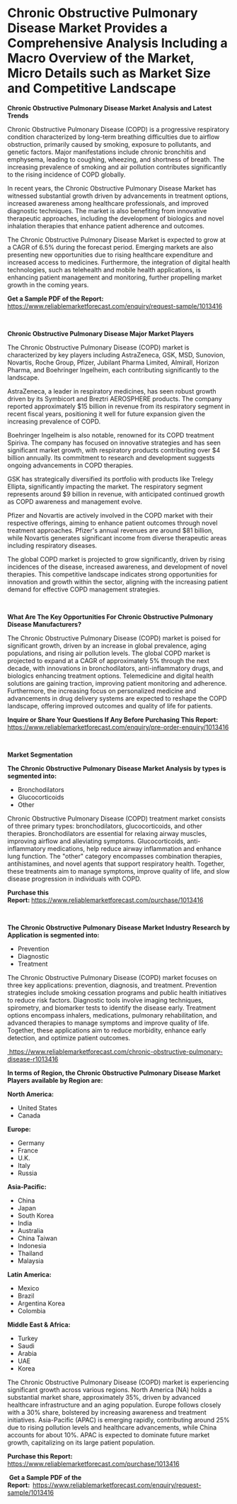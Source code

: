 <p><h1>Chronic Obstructive Pulmonary Disease Market Provides a Comprehensive Analysis Including a Macro Overview of the Market, Micro Details such as Market Size and Competitive Landscape</h1></p><p><strong>Chronic Obstructive Pulmonary Disease Market Analysis and Latest Trends</strong></p>
<p><p>Chronic Obstructive Pulmonary Disease (COPD) is a progressive respiratory condition characterized by long-term breathing difficulties due to airflow obstruction, primarily caused by smoking, exposure to pollutants, and genetic factors. Major manifestations include chronic bronchitis and emphysema, leading to coughing, wheezing, and shortness of breath. The increasing prevalence of smoking and air pollution contributes significantly to the rising incidence of COPD globally.</p><p>In recent years, the Chronic Obstructive Pulmonary Disease Market has witnessed substantial growth driven by advancements in treatment options, increased awareness among healthcare professionals, and improved diagnostic techniques. The market is also benefiting from innovative therapeutic approaches, including the development of biologics and novel inhalation therapies that enhance patient adherence and outcomes.</p><p>The Chronic Obstructive Pulmonary Disease Market is expected to grow at a CAGR of 6.5% during the forecast period. Emerging markets are also presenting new opportunities due to rising healthcare expenditure and increased access to medicines. Furthermore, the integration of digital health technologies, such as telehealth and mobile health applications, is enhancing patient management and monitoring, further propelling market growth in the coming years.</p></p>
<p><strong>Get a Sample PDF of the Report:&nbsp;</strong> <a href="https://www.reliablemarketforecast.com/enquiry/request-sample/1013416?utm_campaign=1899&utm_medium=2&utm_source=Github&utm_content=ia&utm_term=17042025&utm_id=chronic-obstructive-pulmonary-disease">https://www.reliablemarketforecast.com/enquiry/request-sample/1013416</a></p>
<p>&nbsp;</p>
<p><strong>Chronic Obstructive Pulmonary Disease Major Market Players</strong></p>
<p><p>The Chronic Obstructive Pulmonary Disease (COPD) market is characterized by key players including AstraZeneca, GSK, MSD, Sunovion, Novartis, Roche Group, Pfizer, Jubilant Pharma Limited, Almirall, Horizon Pharma, and Boehringer Ingelheim, each contributing significantly to the landscape.</p><p>AstraZeneca, a leader in respiratory medicines, has seen robust growth driven by its Symbicort and Breztri AEROSPHERE products. The company reported approximately $15 billion in revenue from its respiratory segment in recent fiscal years, positioning it well for future expansion given the increasing prevalence of COPD.</p><p>Boehringer Ingelheim is also notable, renowned for its COPD treatment Spiriva. The company has focused on innovative strategies and has seen significant market growth, with respiratory products contributing over $4 billion annually. Its commitment to research and development suggests ongoing advancements in COPD therapies.</p><p>GSK has strategically diversified its portfolio with products like Trelegy Ellipta, significantly impacting the market. The respiratory segment represents around $9 billion in revenue, with anticipated continued growth as COPD awareness and management evolve.</p><p>Pfizer and Novartis are actively involved in the COPD market with their respective offerings, aiming to enhance patient outcomes through novel treatment approaches. Pfizer's annual revenues are around $81 billion, while Novartis generates significant income from diverse therapeutic areas including respiratory diseases.</p><p>The global COPD market is projected to grow significantly, driven by rising incidences of the disease, increased awareness, and development of novel therapies. This competitive landscape indicates strong opportunities for innovation and growth within the sector, aligning with the increasing patient demand for effective COPD management strategies.</p></p>
<p>&nbsp;</p>
<p><strong>What Are The Key Opportunities For Chronic Obstructive Pulmonary Disease Manufacturers?</strong></p>
<p><p>The Chronic Obstructive Pulmonary Disease (COPD) market is poised for significant growth, driven by an increase in global prevalence, aging populations, and rising air pollution levels. The global COPD market is projected to expand at a CAGR of approximately 5% through the next decade, with innovations in bronchodilators, anti-inflammatory drugs, and biologics enhancing treatment options. Telemedicine and digital health solutions are gaining traction, improving patient monitoring and adherence. Furthermore, the increasing focus on personalized medicine and advancements in drug delivery systems are expected to reshape the COPD landscape, offering improved outcomes and quality of life for patients.</p></p>
<p><strong>Inquire or Share Your Questions If Any Before Purchasing This Report:</strong> <a href="https://www.reliablemarketforecast.com/enquiry/pre-order-enquiry/1013416?utm_campaign=1899&utm_medium=2&utm_source=Github&utm_content=ia&utm_term=17042025&utm_id=chronic-obstructive-pulmonary-disease">https://www.reliablemarketforecast.com/enquiry/pre-order-enquiry/1013416</a></p>
<p>&nbsp;</p>
<p><strong>Market Segmentation</strong></p>
<p><strong>The Chronic Obstructive Pulmonary Disease Market Analysis by types is segmented into:</strong></p>
<p><ul><li>Bronchodilators</li><li>Glucocorticoids</li><li>Other</li></ul></p>
<p><p>Chronic Obstructive Pulmonary Disease (COPD) treatment market consists of three primary types: bronchodilators, glucocorticoids, and other therapies. Bronchodilators are essential for relaxing airway muscles, improving airflow and alleviating symptoms. Glucocorticoids, anti-inflammatory medications, help reduce airway inflammation and enhance lung function. The "other" category encompasses combination therapies, antihistamines, and novel agents that support respiratory health. Together, these treatments aim to manage symptoms, improve quality of life, and slow disease progression in individuals with COPD.</p></p>
<p><strong>Purchase this Report:&nbsp;</strong><a href="https://www.reliablemarketforecast.com/purchase/1013416?utm_campaign=1899&utm_medium=2&utm_source=Github&utm_content=ia&utm_term=17042025&utm_id=chronic-obstructive-pulmonary-disease">https://www.reliablemarketforecast.com/purchase/1013416</a></p>
<p>&nbsp;</p>
<p><strong>The Chronic Obstructive Pulmonary Disease Market Industry Research by Application is segmented into:</strong></p>
<p><ul><li>Prevention</li><li>Diagnostic</li><li>Treatment</li></ul></p>
<p><p>The Chronic Obstructive Pulmonary Disease (COPD) market focuses on three key applications: prevention, diagnosis, and treatment. Prevention strategies include smoking cessation programs and public health initiatives to reduce risk factors. Diagnostic tools involve imaging techniques, spirometry, and biomarker tests to identify the disease early. Treatment options encompass inhalers, medications, pulmonary rehabilitation, and advanced therapies to manage symptoms and improve quality of life. Together, these applications aim to reduce morbidity, enhance early detection, and optimize patient outcomes.</p></p>
<p><a href="https://www.reliablemarketforecast.com/chronic-obstructive-pulmonary-disease-r1013416?utm_campaign=1899&utm_medium=2&utm_source=Github&utm_content=ia&utm_term=17042025&utm_id=chronic-obstructive-pulmonary-disease">&nbsp;https://www.reliablemarketforecast.com/chronic-obstructive-pulmonary-disease-r1013416</a></p>
<p><strong>In terms of Region, the Chronic Obstructive Pulmonary Disease Market Players available by Region are:</strong></p>
<p>
    <p> <strong> North America: </strong>
        <ul>
            <li>United States</li>
            <li>Canada</li>
        </ul>
        </p> 
    <p> <strong> Europe: </strong>
        <ul>
            <li>Germany</li>
            <li>France</li>
            <li>U.K.</li>
            <li>Italy</li>
            <li>Russia</li>
        </ul>
        </p> 
    <p> <strong> Asia-Pacific: </strong>
        <ul>
            <li>China</li>
            <li>Japan</li>
            <li>South Korea</li>
            <li>India</li>
            <li>Australia</li>
            <li>China Taiwan</li>
            <li>Indonesia</li>
            <li>Thailand</li>
            <li>Malaysia</li>
        </ul>
        </p> 
    <p> <strong> Latin America: </strong>
        <ul>
            <li>Mexico</li>
            <li>Brazil</li>
            <li>Argentina Korea</li>
            <li>Colombia</li>
        </ul>
        </p> 
    <p> <strong> Middle East & Africa: </strong>
        <ul>
            <li>Turkey</li>
            <li>Saudi</li>
            <li>Arabia</li>
            <li>UAE</li>
            <li>Korea</li>
        </ul>
    </p>
    </p>
<p><p>The Chronic Obstructive Pulmonary Disease (COPD) market is experiencing significant growth across various regions. North America (NA) holds a substantial market share, approximately 35%, driven by advanced healthcare infrastructure and an aging population. Europe follows closely with a 30% share, bolstered by increasing awareness and treatment initiatives. Asia-Pacific (APAC) is emerging rapidly, contributing around 25% due to rising pollution levels and healthcare advancements, while China accounts for about 10%. APAC is expected to dominate future market growth, capitalizing on its large patient population.</p></p>
<p><strong>Purchase this Report: </strong><a href="https://www.reliablemarketforecast.com/purchase/1013416?utm_campaign=1899&utm_medium=2&utm_source=Github&utm_content=ia&utm_term=17042025&utm_id=chronic-obstructive-pulmonary-disease">https://www.reliablemarketforecast.com/purchase/1013416</a></p>
<p>&nbsp;<strong>Get a Sample PDF of the Report:&nbsp;&nbsp;</strong><a href="https://www.reliablemarketforecast.com/enquiry/request-sample/1013416?utm_campaign=1899&utm_medium=2&utm_source=Github&utm_content=ia&utm_term=17042025&utm_id=chronic-obstructive-pulmonary-disease">https://www.reliablemarketforecast.com/enquiry/request-sample/1013416</a></p>
<p><strong></strong></p>
<p><p></p><p></p><p></p></p>